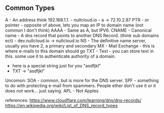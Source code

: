 ## Common Types 
A - An address think 192.168.1.1.
	- nullcloud.io - a -> 72.10.2.87
PTR - or pointer - opposite of above, lets you map an IP to domain name (not common I don't think)
AAAA - Same as A, but IPV6.
CNAME - Canonical name - A dns record that points to another DNS Record. (think sub domains ect)
	- dev.nullcloud.io -> nullcloud.io
NS - The definitive name server, usually you have 2, a primary and secondary
MX - Mail Exchange - this is where e-mails to this domain should go
TXT - Text - you can store text in this. some use it to authenticate authority of a domain.
 - here is a special string just for you "asdfjkl"
 - TXT -> "asdfjkl"

Uncomon:
SOA - common, but is more for the DNS server.
SPF - something to do with protecting e-mail from spammers. People ether don't use it or it does not work... just saying.
APL - Not Apples 

references: 
https://www.cloudflare.com/learning/dns/dns-records/
https://en.wikipedia.org/wiki/List_of_DNS_record_types